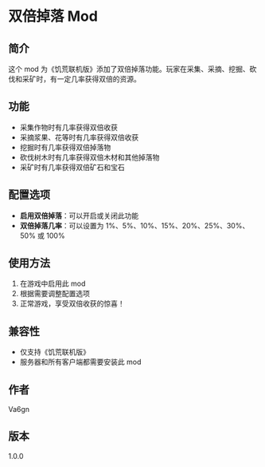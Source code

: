 # 双倍掉落 Mod

## 简介
这个 mod 为《饥荒联机版》添加了双倍掉落功能。玩家在采集、采摘、挖掘、砍伐和采矿时，有一定几率获得双倍的资源。

## 功能
- 采集作物时有几率获得双倍收获
- 采摘浆果、花等时有几率获得双倍收获
- 挖掘时有几率获得双倍掉落物
- 砍伐树木时有几率获得双倍木材和其他掉落物
- 采矿时有几率获得双倍矿石和宝石

## 配置选项
- **启用双倍掉落**：可以开启或关闭此功能
- **双倍掉落几率**：可以设置为 1%、5%、10%、15%、20%、25%、30%、50% 或 100%

## 使用方法
1. 在游戏中启用此 mod
2. 根据需要调整配置选项
3. 正常游戏，享受双倍收获的惊喜！

## 兼容性
- 仅支持《饥荒联机版》
- 服务器和所有客户端都需要安装此 mod

## 作者
Va6gn

## 版本
1.0.0 